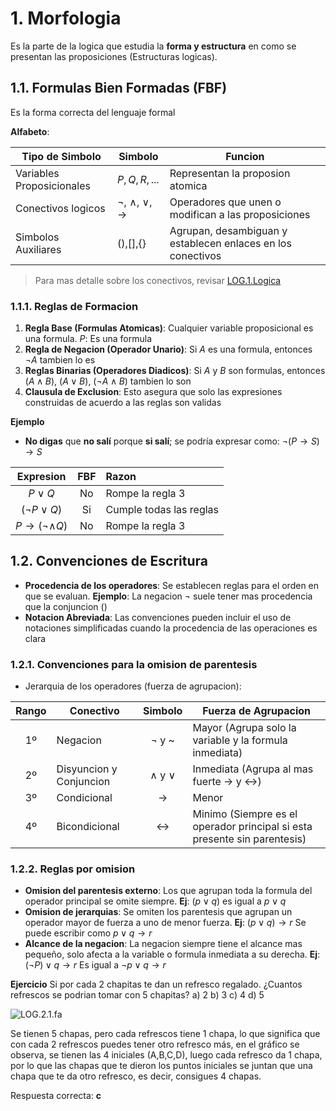 # 1. Morfologia
Es la parte de la logica que estudia la **forma y estructura** en como se presentan las proposiciones (Estructuras logicas).

## 1.1. Formulas Bien Formadas (FBF)
Es la forma correcta del lenguaje formal

**Alfabeto**: 

| Tipo de Simbolo           | Simbolo                                | Funcion                                                     |
| ------------------------- | -------------------------------------- | ----------------------------------------------------------- |
| Variables Proposicionales | $P,Q,R,...$                            | Representan la proposion atomica                            |
| Conectivos logicos        | $\neg$, $\land$, $\lor$, $\rightarrow$ | Operadores que unen o modifican a las proposiciones         |
| Simbolos Auxiliares       | (),[],{}                               | Agrupan, desambiguan y establecen enlaces en los conectivos |

> Para mas detalle sobre los conectivos, revisar [LOG.1.Logica](LOG.1.Logica.md)

### 1.1.1. Reglas de Formacion
1) **Regla Base (Formulas Atomicas)**: Cualquier variable proposicional es una formula. $P$: Es una formula
2) **Regla de Negacion (Operador Unario)**: Si $A$ es una formula, entonces $\neg A$ tambien lo es
3) **Reglas Binarias (Operadores Diadicos)**: Si $A$ y $B$ son formulas, entonces ($A\land B$), ($A\lor B$), ($\neg A\land B$) tambien lo son
4) **Clausula de Exclusion**: Esto asegura que solo las expresiones construidas de acuerdo a las reglas son validas

**Ejemplo**
- **No digas** que **no salí** porque **si salí**; se podría expresar como: $\neg(P\rightarrow S)\rightarrow S$

|           Expresion            | FBF | Razon                   |
| :----------------------------: | :-: | :---------------------- |
|           $P \lor Q$           | No  | Rompe la regla 3        |
|       $(\neg P \lor Q$)        | Si  | Cumple todas las reglas |
| $P \rightarrow (\neg \land Q)$ | No  | Rompe la regla 3        |

## 1.2. Convenciones de Escritura
- **Procedencia de los operadores**: Se establecen reglas para el orden en que se evaluan. **Ejemplo**: La negacion $\neg$ suele tener mas procedencia que la conjuncion $()$
- **Notacion Abreviada**: Las convenciones pueden incluir el uso de notaciones simplificadas cuando la procedencia de las operaciones es clara
### 1.2.1. Convenciones para la omision de parentesis
- Jerarquia de los operadores (fuerza de agrupacion):

| Rango | Conectivo               |      Simbolo      | Fuerza de Agrupacion                                                      |
| :---: | ----------------------- | :---------------: | ------------------------------------------------------------------------- |
|  1º   | Negacion                |    $\neg$ y ~     | Mayor (Agrupa solo la variable y la formula inmediata)                    |
|  2º   | Disyuncion y Conjuncion | $\land$ y $\lor$  | Inmediata (Agrupa al mas fuerte $\rightarrow$ y $\leftrightarrow$)        |
|  3º   | Condicional             |   $\rightarrow$   | Menor                                                                     |
|  4º   | Bicondicional           | $\leftrightarrow$ | Minimo (Siempre es el operador principal si esta presente sin parentesis) |

### 1.2.2. Reglas por omision
- **Omision del parentesis externo**: Los que agrupan toda la formula del operador principal se omite siempre. **Ej**: $(p \lor q)$ es igual a $p \lor q$
- **Omision de jerarquias**: Se omiten los parentesis que agrupan un operador mayor de fuerza a uno de menor fuerza. **Ej**: $(p \lor q) \rightarrow r$ Se puede escribir como $p \lor q \rightarrow r$
- **Alcance de la negacion**: La negacion siempre tiene el alcance mas pequeño, solo afecta a la variable o formula inmediata a su derecha. **Ej**: $(\neg P) \lor q \rightarrow r$ Es igual a $\neg p \lor q \rightarrow r$

**Ejercicio**
Si por cada 2 chapitas te dan un refresco regalado. ¿Cuantos refrescos se podrian tomar con 5 chapitas?
a) 2
b) 3
c) 4
d) 5

![LOG.2.1.fa](LOG.2.1.fa.png)

Se tienen 5 chapas, pero cada refrescos tiene 1 chapa, lo que significa que con cada 2 refrescos puedes tener otro refresco más, en el gráfico se observa, se tienen las 4 iniciales (A,B,C,D), luego cada refresco da 1 chapa, por lo que las chapas que te dieron los puntos iniciales se juntan que una chapa que te da otro refresco, es decir, consigues 4 chapas.

Respuesta correcta: **c**
